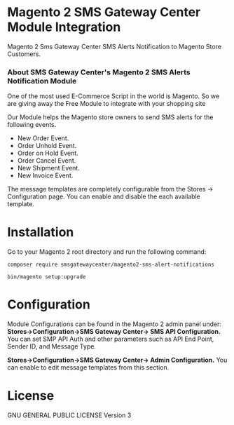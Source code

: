 # Magento 2 SMS Gateway Center Module Integration

Magento 2 Sms Gateway Center SMS Alerts Notification to Magento Store Customers.

### About SMS Gateway Center's Magento 2 SMS Alerts Notification Module

One of the most used E-Commerce Script in the world is Magento. So we are giving away the Free Module to integrate with your shopping site 

Our Module helps the Magento store owners to send SMS alerts for the following events.

* New Order Event.
* Order Unhold Event.
* Order on Hold Event.
* Order Cancel Event.
* New Shipment Event.
* New Invoice Event.

The message templates are completely configurable from the Stores -&gt; Configuration page. You can enable and disable the each available template.


# Installation
 
Go to your Magento 2 root directory and run the following command:

```composer require smsgatewaycenter/magento2-sms-alert-notifications```

```bin/magento setup:upgrade```

# Configuration

Module Configurations can be found in the Magento 2 admin panel under:
**Stores->Configuration->SMS Gateway Center-> SMS API Configuration.**
You can set SMP API Auth and other parameters such as API End Point, Sender ID, and Message Type.

**Stores->Configuration->SMS Gateway Center-> Admin Configuration.**
You can enable to edit message templates from this section.

# License

GNU GENERAL PUBLIC LICENSE Version 3
